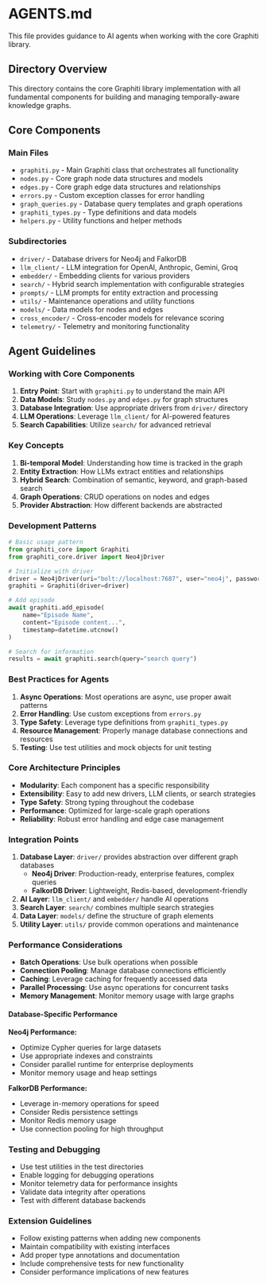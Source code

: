 # AGENTS.md

This file provides guidance to AI agents when working with the core Graphiti library.

## Directory Overview

This directory contains the core Graphiti library implementation with all fundamental components for building and managing temporally-aware knowledge graphs.

## Core Components

### Main Files

- `graphiti.py` - Main Graphiti class that orchestrates all functionality
- `nodes.py` - Core graph node data structures and models
- `edges.py` - Core graph edge data structures and relationships
- `errors.py` - Custom exception classes for error handling
- `graph_queries.py` - Database query templates and graph operations
- `graphiti_types.py` - Type definitions and data models
- `helpers.py` - Utility functions and helper methods

### Subdirectories

- `driver/` - Database drivers for Neo4j and FalkorDB
- `llm_client/` - LLM integration for OpenAI, Anthropic, Gemini, Groq
- `embedder/` - Embedding clients for various providers
- `search/` - Hybrid search implementation with configurable strategies
- `prompts/` - LLM prompts for entity extraction and processing
- `utils/` - Maintenance operations and utility functions
- `models/` - Data models for nodes and edges
- `cross_encoder/` - Cross-encoder models for relevance scoring
- `telemetry/` - Telemetry and monitoring functionality

## Agent Guidelines

### Working with Core Components

1. **Entry Point**: Start with `graphiti.py` to understand the main API
2. **Data Models**: Study `nodes.py` and `edges.py` for graph structures
3. **Database Integration**: Use appropriate drivers from `driver/` directory
4. **LLM Operations**: Leverage `llm_client/` for AI-powered features
5. **Search Capabilities**: Utilize `search/` for advanced retrieval

### Key Concepts

1. **Bi-temporal Model**: Understanding how time is tracked in the graph
2. **Entity Extraction**: How LLMs extract entities and relationships
3. **Hybrid Search**: Combination of semantic, keyword, and graph-based search
4. **Graph Operations**: CRUD operations on nodes and edges
5. **Provider Abstraction**: How different backends are abstracted

### Development Patterns

```python
# Basic usage pattern
from graphiti_core import Graphiti
from graphiti_core.driver import Neo4jDriver

# Initialize with driver
driver = Neo4jDriver(uri="bolt://localhost:7687", user="neo4j", password="password")
graphiti = Graphiti(driver=driver)

# Add episode
await graphiti.add_episode(
    name="Episode Name",
    content="Episode content...",
    timestamp=datetime.utcnow()
)

# Search for information
results = await graphiti.search(query="search query")
```

### Best Practices for Agents

1. **Async Operations**: Most operations are async, use proper await patterns
2. **Error Handling**: Use custom exceptions from `errors.py`
3. **Type Safety**: Leverage type definitions from `graphiti_types.py`
4. **Resource Management**: Properly manage database connections and resources
5. **Testing**: Use test utilities and mock objects for unit testing

### Core Architecture Principles

- **Modularity**: Each component has a specific responsibility
- **Extensibility**: Easy to add new drivers, LLM clients, or search strategies
- **Type Safety**: Strong typing throughout the codebase
- **Performance**: Optimized for large-scale graph operations
- **Reliability**: Robust error handling and edge case management

### Integration Points

1. **Database Layer**: `driver/` provides abstraction over different graph databases
   - **Neo4j Driver**: Production-ready, enterprise features, complex queries
   - **FalkorDB Driver**: Lightweight, Redis-based, development-friendly
2. **AI Layer**: `llm_client/` and `embedder/` handle AI operations
3. **Search Layer**: `search/` combines multiple search strategies
4. **Data Layer**: `models/` define the structure of graph elements
5. **Utility Layer**: `utils/` provide common operations and maintenance

### Performance Considerations

- **Batch Operations**: Use bulk operations when possible
- **Connection Pooling**: Manage database connections efficiently
- **Caching**: Leverage caching for frequently accessed data
- **Parallel Processing**: Use async operations for concurrent tasks
- **Memory Management**: Monitor memory usage with large graphs

#### Database-Specific Performance

**Neo4j Performance:**
- Optimize Cypher queries for large datasets
- Use appropriate indexes and constraints
- Consider parallel runtime for enterprise deployments
- Monitor memory usage and heap settings

**FalkorDB Performance:**
- Leverage in-memory operations for speed
- Consider Redis persistence settings
- Monitor Redis memory usage
- Use connection pooling for high throughput

### Testing and Debugging

- Use test utilities in the test directories
- Enable logging for debugging operations
- Monitor telemetry data for performance insights
- Validate data integrity after operations
- Test with different database backends

### Extension Guidelines

- Follow existing patterns when adding new components
- Maintain compatibility with existing interfaces
- Add proper type annotations and documentation
- Include comprehensive tests for new functionality
- Consider performance implications of new features